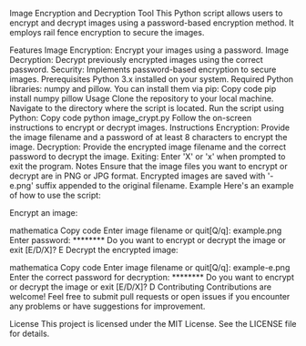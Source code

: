 Image Encryption and Decryption Tool
This Python script allows users to encrypt and decrypt images using a password-based encryption method. It employs rail fence encryption to secure the images.

Features
Image Encryption: Encrypt your images using a password.
Image Decryption: Decrypt previously encrypted images using the correct password.
Security: Implements password-based encryption to secure images.
Prerequisites
Python 3.x installed on your system.
Required Python libraries: numpy and pillow. You can install them via pip:
Copy code
pip install numpy pillow
Usage
Clone the repository to your local machine.
Navigate to the directory where the script is located.
Run the script using Python:
Copy code
python image_crypt.py
Follow the on-screen instructions to encrypt or decrypt images.
Instructions
Encryption: Provide the image filename and a password of at least 8 characters to encrypt the image.
Decryption: Provide the encrypted image filename and the correct password to decrypt the image.
Exiting: Enter 'X' or 'x' when prompted to exit the program.
Notes
Ensure that the image files you want to encrypt or decrypt are in PNG or JPG format.
Encrypted images are saved with '-e.png' suffix appended to the original filename.
Example
Here's an example of how to use the script:

Encrypt an image:

mathematica
Copy code
Enter image filename or quit[Q/q]: example.png
Enter password: ********
Do you want to encrypt or decrypt the image or exit [E/D/X]? E
Decrypt the encrypted image:

mathematica
Copy code
Enter image filename or quit[Q/q]: example-e.png
Enter the correct password for decryption: ********
Do you want to encrypt or decrypt the image or exit [E/D/X]? D
Contributing
Contributions are welcome! Feel free to submit pull requests or open issues if you encounter any problems or have suggestions for improvement.

License
This project is licensed under the MIT License. See the LICENSE file for details.
